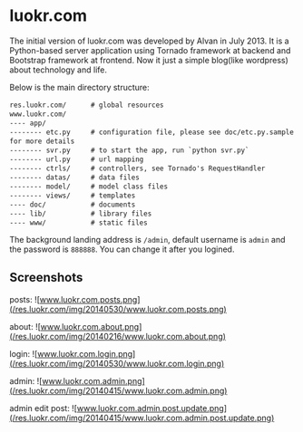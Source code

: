 luokr.com
=========

The initial version of luokr.com was developed by Alvan in July 2013. It is a Python-based server application using Tornado framework at backend and Bootstrap framework at frontend.
Now it just a simple blog(like wordpress) about technology and life.


Below is the main directory structure:

    res.luokr.com/      # global resources
    www.luokr.com/
    ---- app/
    -------- etc.py     # configuration file, please see doc/etc.py.sample for more details
    -------- svr.py     # to start the app, run `python svr.py`
    -------- url.py     # url mapping
    -------- ctrls/     # controllers, see Tornado's RequestHandler
    -------- datas/     # data files
    -------- model/     # model class files
    -------- views/     # templates
    ---- doc/           # documents
    ---- lib/           # library files
    ---- www/           # static files


The background landing address is `/admin`, default username is `admin` and the password is `888888`.
You can change it after you logined.

Screenshots
-----------

posts:
![www.luokr.com.posts.png](/res.luokr.com/img/20140530/www.luokr.com.posts.png)

about:
![www.luokr.com.about.png](/res.luokr.com/img/20140216/www.luokr.com.about.png)

login:
![www.luokr.com.login.png](/res.luokr.com/img/20140530/www.luokr.com.login.png)

admin:
![www.luokr.com.admin.png](/res.luokr.com/img/20140415/www.luokr.com.admin.png)

admin edit post:
![www.luokr.com.admin.post.update.png](/res.luokr.com/img/20140415/www.luokr.com.admin.post.update.png)

